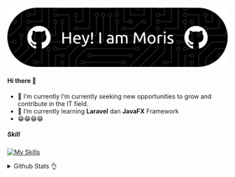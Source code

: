 ![Morissarkol](img/github-header-banner.png)

<!--
**Morissarkol/Morissarkol** is a ✨ _special_ ✨ repository because its `README.md` (this file) appears on your GitHub profile.

Here are some ideas to get you started:

- 🔭 I’m currently working on ...
- 🌱 I’m currently learning ...
- 👯 I’m looking to collaborate on ...
- 🤔 I’m looking for help with ...
- 💬 Ask me about ...
- 📫 How to reach me: ...
- 😄 Pronouns: ...
- ⚡ Fun fact: ...
-->

#### Hi there 👋

- 🔭 I’m currently I’m currently seeking new opportunities to grow and contribute in the IT field.
- 🌱 I’m currently learning **Laravel** dan **JavaFX** Framework
- 😁😁😁😁

##### Skill

[![My Skills](https://skillicons.dev/icons?i=html,css,php,javascript,kotlin,laravel,flutter,javaFx,&theme=dark)](https://skillicons.dev)


<details>

<summary> Github Stats 👌</summary>

![Moris's GitHub stats](https://github-readme-stats.vercel.app/api?username=Moris&hide=contribs,prs&show_icons=true&theme=shadow_blue)

</details>